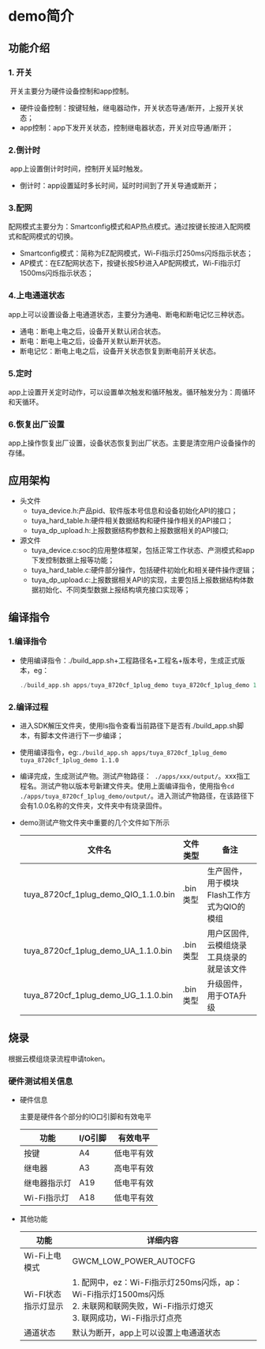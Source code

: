 # demo简介

## 功能介绍

### 1. 开关

​	开关主要分为硬件设备控制和app控制。

+ 硬件设备控制：按键轻触，继电器动作，开关状态导通/断开，上报开关状态；
+ app控制：app下发开关状态，控制继电器状态，开关对应导通/断开；

### 2.倒计时

​	app上设置倒计时时间，控制开关延时触发。

+ 倒计时：app设置延时多长时间，延时时间到了开关导通或断开；

### 3.配网

​	配网模式主要分为：Smartconfig模式和AP热点模式。通过按键长按进入配网模式和配网模式的切换。

+ Smartconfig模式：简称为EZ配网模式，Wi-Fi指示灯250ms闪烁指示状态；
+ AP模式：在EZ配网状态下，按键长按5秒进入AP配网模式，Wi-Fi指示灯1500ms闪烁指示状态；

### 4.上电通道状态

​	app上可以设置设备上电通道状态，主要分为通电、断电和断电记忆三种状态。

+ 通电：断电上电之后，设备开关默认闭合状态。
+ 断电：断电上电之后，设备开关默认断开状态。
+ 断电记忆：断电上电之后，设备开关状态恢复到断电前开关状态。

### 5.定时

​	app上设置开关定时动作，可以设置单次触发和循环触发。循环触发分为：周循环和天循环。

### 6.恢复出厂设置

​	app上操作恢复出厂设置，设备状态恢复到出厂状态。主要是清空用户设备操作的存储。

## 应用架构

+ 头文件
  + tuya_device.h:产品pid、软件版本号信息和设备初始化API的接口；
  + tuya_hard_table.h:硬件相关数据结构和硬件操作相关的API接口；
  + tuya_dp_upload.h:上报数据结构参数和上报数据相关的API接口;
+ 源文件
  + tuya_device.c:soc的应用整体框架，包括正常工作状态、产测模式和app下发控制数据上报等功能；
  + tuya_hard_table.c:硬件部分操作，包括硬件初始化和相关硬件操作逻辑；
  + tuya_dp_upload.c:上报数据相关API的实现，主要包括上报数据结构体数据初始化、不同类型数据上报结构填充接口实现等；

## 编译指令

### 1.编译指令

+ 使用编译指令：./build_app.sh+工程路径名+工程名+版本号，生成正式版本，eg：

  ```C
  ./build_app.sh apps/tuya_8720cf_1plug_demo tuya_8720cf_1plug_demo 1.1.0
  ```

### 2.编译过程

+ 进入SDK解压文件夹，使用ls指令查看当前路径下是否有./build_app.sh脚本，有脚本文件进行下一步编译；

+ 使用编译指令，eg:`./build_app.sh apps/tuya_8720cf_1plug_demo tuya_8720cf_1plug_demo 1.1.0`

+ 编译完成，生成测试产物。测试产物路径：` ./apps/xxx/output/`。xxx指工程名。测试产物以版本号新建文件夹。使用上面编译指令，使用指令`cd ./apps/tuya_8720cf_1plug_demo/output/`。进入测试产物路径，在该路径下会有1.0.0名称的文件夹，文件夹中有烧录固件。

+ demo测试产物文件夹中重要的几个文件如下所示

  | 文件名                               | 文件类型 | 备注                                       |
  | ------------------------------------ | -------- | ------------------------------------------ |
  | tuya_8720cf_1plug_demo_QIO_1.1.0.bin | .bin类型 | 生产固件，用于模块Flash工作方式为QIO的模组 |
  | tuya_8720cf_1plug_demo_UA_1.1.0.bin  | .bin类型 | 用户区固件,云模组烧录工具烧录的就是该文件  |
  | tuya_8720cf_1plug_demo_UG_1.1.0.bin  | .bin类型 | 升级固件，用于OTA升级                      |

  

## 烧录

 根据云模组烧录流程申请token。

### 硬件测试相关信息

+ 硬件信息

  主要是硬件各个部分的IO口引脚和有效电平 

  | 功能         | I/O引脚 | 有效电平   |
  | ------------ | ------- | ---------- |
  | 按键         | A4      | 低电平有效 |
  | 继电器       | A3      | 高电平有效 |
  | 继电器指示灯 | A19     | 低电平有效 |
  | Wi-Fi指示灯  | A18     | 低电平有效 |

+ 其他功能

  | 功能                | 详细内容                                                     |
  | ------------------- | ------------------------------------------------------------ |
  | Wi-Fi上电模式       | GWCM_LOW_POWER_AUTOCFG                                       |
  | Wi-FI状态指示灯显示 | 1. 配网中，ez：Wi-Fi指示灯250ms闪烁，ap：Wi-Fi指示灯1500ms闪烁<br />2. 未联网和联网失败，Wi-Fi指示灯熄灭<br />3. 联网成功，Wi-Fi指示灯点亮 |
  | 通道状态            | 默认为断开，app上可以设置上电通道状态                        |

